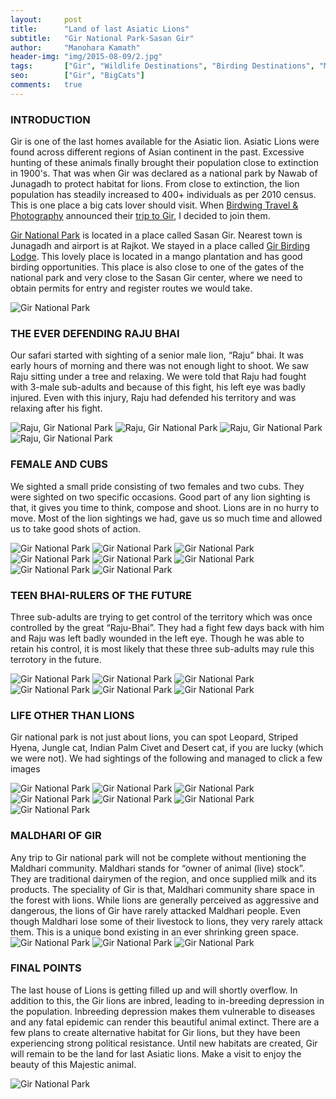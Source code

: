 ```yaml
---
layout:     post
title:      "Land of last Asiatic Lions"
subtitle:   "Gir National Park-Sasan Gir"
author:     "Manohara Kamath"
header-img: "img/2015-08-09/2.jpg"
tags:		["Gir", "Wildlife Destinations", "Birding Destinations", "Mammal Destinations"]
seo:        ["Gir", "BigCats"]
comments:   true
---
```


<h3>INTRODUCTION</h3>

<p>Gir is one of the last homes available for the Asiatic lion. Asiatic Lions were found across different regions of Asian continent in the past. Excessive hunting of these animals finally brought their population close to extinction in 1900's. That was when Gir was declared as a national park by Nawab of Junagadh to protect habitat for lions. From close to extinction, the lion population has steadily increased to 400+ individuals as per 2010 census. This is one place a big cats lover should visit. When <a href="http://www.wilderhood.com/organizer/Birdwing%20Photography">Birdwing Travel & Photography</a> announced their <a href="http://www.wilderhood.com/trip/Gir%20-%20The%20Lions%20Last%20Lair">trip to Gir</a>, I decided to join them.</p>

<p><a href="http://www.wilderhood.com/destination/Gir">Gir National Park</a> is located in a place called Sasan Gir. Nearest town is Junagadh and airport is at Rajkot. We stayed in a place called <a href="http://www.girnationalpark.com/gir_lodge.htm">Gir Birding Lodge</a>. This lovely place is located in a mango plantation and has good birding opportunities. This place is also close to one of the gates of the national park and very close to the Sasan Gir center, where we need to obtain permits for entry and register routes we would take.</p>

<img src="{{ site.baseurl}}/img/2015-08-09/1.jpg" alt="Gir National Park">

<h3>THE EVER DEFENDING RAJU BHAI</h3>

<p>Our safari started with sighting of a senior male lion, “Raju” bhai. It was early hours of morning and there was not enough light to shoot. We saw Raju sitting under a tree and relaxing. We were told that Raju had fought with 3-male sub-adults and because of this fight, his left eye was badly injured. Even with this injury, Raju had defended his territory and was relaxing after his fight.</p>

<img src="{{ site.baseurl}}/img/2015-08-09/3.jpg" alt="Raju, Gir National Park">
<img src="{{ site.baseurl}}/img/2015-08-09/4.jpg" alt="Raju, Gir National Park">
<img src="{{ site.baseurl}}/img/2015-08-09/5.jpg" alt="Raju, Gir National Park">
<img src="{{ site.baseurl}}/img/2015-08-09/6.jpg" alt="Raju, Gir National Park">

<h3>FEMALE AND CUBS</h3>

<p>We sighted a small pride consisting of two females and two cubs. They were sighted on two specific occasions. Good part of any lion sighting is that, it gives you time to think, compose and shoot. Lions are in no hurry to move. Most of the lion sightings we had, gave us so much time and allowed us to take good shots of action.</p>

<img src="{{ site.baseurl}}/img/2015-08-09/7.jpg" alt="Gir National Park">
<img src="{{ site.baseurl}}/img/2015-08-09/8.jpg" alt="Gir National Park">
<img src="{{ site.baseurl}}/img/2015-08-09/9.jpg" alt="Gir National Park">
<img src="{{ site.baseurl}}/img/2015-08-09/10.jpg" alt="Gir National Park">
<img src="{{ site.baseurl}}/img/2015-08-09/11.jpg" alt="Gir National Park">
<img src="{{ site.baseurl}}/img/2015-08-09/12.jpg" alt="Gir National Park">
<img src="{{ site.baseurl}}/img/2015-08-09/13.jpg" alt="Gir National Park">
<img src="{{ site.baseurl}}/img/2015-08-09/14.jpg" alt="Gir National Park">

<h3>TEEN BHAI-RULERS OF THE FUTURE</h3>

<p>Three sub-adults are trying to get control of the territory which was once controlled by the great “Raju-Bhai”. They had a fight few days back with him and Raju was left badly wounded in the left eye. Though he was able to retain his control, it is most likely that these three sub-adults may rule this terrotory in the future.</p>

<img src="{{ site.baseurl}}/img/2015-08-09/15.jpg" alt="Gir National Park">
<img src="{{ site.baseurl}}/img/2015-08-09/16.jpg" alt="Gir National Park">
<img src="{{ site.baseurl}}/img/2015-08-09/17.jpg" alt="Gir National Park">
<img src="{{ site.baseurl}}/img/2015-08-09/18.jpg" alt="Gir National Park">
<img src="{{ site.baseurl}}/img/2015-08-09/19.jpg" alt="Gir National Park">
<img src="{{ site.baseurl}}/img/2015-08-09/20.jpg" alt="Gir National Park">

<h3>LIFE OTHER THAN LIONS</h3>

<p>Gir national park is not just about lions, you can spot Leopard, Striped Hyena, Jungle cat, Indian Palm Civet and Desert cat, if you are lucky (which we were not). We had sightings of the following and managed to click a few images</p>

<img src="{{ site.baseurl}}/img/2015-08-09/21.jpg" alt="Gir National Park">
<img src="{{ site.baseurl}}/img/2015-08-09/22.jpg" alt="Gir National Park">
<img src="{{ site.baseurl}}/img/2015-08-09/23.jpg" alt="Gir National Park">
<img src="{{ site.baseurl}}/img/2015-08-09/25.jpg" alt="Gir National Park">
<img src="{{ site.baseurl}}/img/2015-08-09/26.jpg" alt="Gir National Park">
<img src="{{ site.baseurl}}/img/2015-08-09/27.jpg" alt="Gir National Park">
<img src="{{ site.baseurl}}/img/2015-08-09/28.jpg" alt="Gir National Park">

<h3>MALDHARI OF GIR</h3>

<p>Any trip to Gir national park will not be complete without mentioning the Maldhari community. Maldhari stands for “owner of animal (live) stock”. They are traditional dairymen of the region, and once supplied milk and its products. The speciality of Gir is that, Maldhari community share space in the forest with lions. While lions are generally perceived as aggressive and dangerous, the lions of Gir have rarely attacked Maldhari people. Even though Maldhari lose some of their livestock to lions, they very rarely attack them. This is a unique bond existing in an ever shrinking green space.

<img src="{{ site.baseurl}}/img/2015-08-09/29.jpg" alt="Gir National Park">
<img src="{{ site.baseurl}}/img/2015-08-09/30.jpg" alt="Gir National Park">
<img src="{{ site.baseurl}}/img/2015-08-09/31.jpg" alt="Gir National Park">

<h3>FINAL POINTS</h3>

<p>The last house of Lions is getting filled up and will shortly overflow. In addition to this, the Gir lions are inbred, leading to in-breeding depression in the population. Inbreeding depression makes them vulnerable to diseases and any fatal epidemic can render this beautiful animal extinct. There are a few plans to create alternative habitat for Gir lions, but they have been experiencing strong political resistance. Until new habitats are created, Gir will remain to be the land for last Asiatic lions. Make a visit to enjoy the beauty of this Majestic animal.</p>

<img src="{{ site.baseurl}}/img/2015-08-09/32.jpg" alt="Gir National Park">